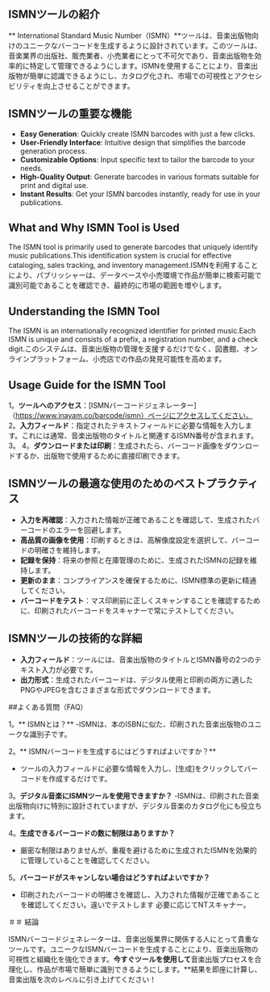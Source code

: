 ## ISMNツールの紹介

** International Standard Music Number（ISMN）**ツールは、音楽出版物向けのユニークなバーコードを生成するように設計されています。このツールは、音楽業界の出版社、販売業者、小売業者にとって不可欠であり、音楽出版物を効率的に特定して管理できるようにします。ISMNを使用することにより、音楽出版物が簡単に認識できるようにし、カタログ化され、市場での可視性とアクセシビリティを向上させることができます。

## ISMNツールの重要な機能

- **Easy Generation**: Quickly create ISMN barcodes with just a few clicks.
- **User-Friendly Interface**: Intuitive design that simplifies the barcode generation process.
- **Customizable Options**: Input specific text to tailor the barcode to your needs.
- **High-Quality Output**: Generate barcodes in various formats suitable for print and digital use.
- **Instant Results**: Get your ISMN barcodes instantly, ready for use in your publications.

## What and Why ISMN Tool is Used

The ISMN tool is primarily used to generate barcodes that uniquely identify music publications.This identification system is crucial for effective cataloging, sales tracking, and inventory management.ISMNを利用することにより、パブリッシャーは、データベースや小売環境で作品が簡単に検索可能で識別可能であることを確認でき、最終的に市場の範囲を増やします。

## Understanding the ISMN Tool

The ISMN is an internationally recognized identifier for printed music.Each ISMN is unique and consists of a prefix, a registration number, and a check digit.このシステムは、音楽出版物の管理を支援するだけでなく、図書館、オンラインプラットフォーム、小売店での作品の発見可能性を高めます。

## Usage Guide for the ISMN Tool

1。**ツールへのアクセス**：[ISMNバーコードジェネレーター]（https://www.inayam.co/barcode/ismn）ページにアクセスしてください。
2。**入力フィールド**：指定されたテキストフィールドに必要な情報を入力します。これには通常、音楽出版物のタイトルと関連するISMN番号が含まれます。
3。
4。**ダウンロードまたは印刷**：生成されたら、バーコード画像をダウンロードするか、出版物で使用するために直接印刷できます。

## ISMNツールの最適な使用のためのベストプラクティス

-  **入力を再確認**：入力された情報が正確であることを確認して、生成されたバーコードのエラーを回避します。
-  **高品質の画像を使用**：印刷するときは、高解像度設定を選択して、バーコードの明確さを維持します。
-  **記録を保持**：将来の参照と在庫管理のために、生成されたISMNの記録を維持します。
-  **更新のまま**：コンプライアンスを確保するために、ISMN標準の更新に精通してください。
-  **バーコードをテスト**：マス印刷前に正しくスキャンすることを確認するために、印刷されたバーコードをスキャナーで常にテストしてください。

## ISMNツールの技術的な詳細

-  **入力フィールド**：ツールには、音楽出版物のタイトルとISMN番号の2つのテキスト入力が必要です。
-  **出力形式**：生成されたバーコードは、デジタル使用と印刷の両方に適したPNGやJPEGを含むさまざまな形式でダウンロードできます。

##よくある質問（FAQ）

1。** ISMNとは？**
-ISMNは、本のISBNに似た、印刷された音楽出版物のユニークな識別子です。

2。** ISMNバーコードを生成するにはどうすればよいですか？**
- ツールの入力フィールドに必要な情報を入力し、[生成]をクリックしてバーコードを作成するだけです。

3。**デジタル音楽にISMNツールを使用できますか？**
-ISMNは、印刷された音楽出版物向けに特別に設計されていますが、デジタル音楽のカタログ化にも役立ちます。

4。**生成できるバーコードの数に制限はありますか？**
- 厳密な制限はありませんが、重複を避けるために生成されたISMNを効果的に管理していることを確認してください。

5。**バーコードがスキャンしない場合はどうすればよいですか？**
- 印刷されたバーコードの明確さを確認し、入力された情報が正確であることを確認してください。違いでテストします 必要に応じてNTスキャナー。

＃＃ 結論

ISMNバーコードジェネレーターは、音楽出版業界に関係する人にとって貴重なツールです。ユニークなISMNバーコードを生成することにより、音楽出版物の可視性と組織化を強化できます。**今すぐツールを使用して**音楽出版プロセスを合理化し、作品が市場で簡単に識別できるようにします。**結果を即座に計算し、音楽出版を次のレベルに引き上げてください！